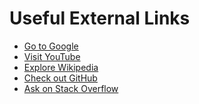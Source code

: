 <!DOCTYPE html>
<html lang="en">
<head>
  <meta charset="UTF-8">
  <meta name="viewport" content="width=device-width, initial-scale=1">
</head>
<body>

  <h1>Useful External Links</h1>
  <ul>
    <li><a href="https://www.google.com" target="_blank">Go to Google</a></li>
    <li><a href="https://www.youtube.com" target="_blank">Visit YouTube</a></li>
    <li><a href="https://www.wikipedia.org" target="_blank">Explore Wikipedia</a></li>
    <li><a href="https://www.github.com" target="_blank">Check out GitHub</a></li>
    <li><a href="https://www.stackoverflow.com" target="_blank">Ask on Stack Overflow</a></li>
  </ul>

</body>
</html>
